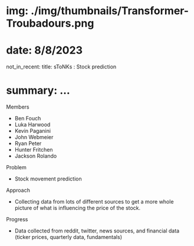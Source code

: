 # img: ./img/thumbnails/Transformer-Troubadours.png
# date: 8/8/2023
not_in_recent:
title: sToNKs  : Stock prediction​
# summary: ...

Members

- Ben Fouch
- Luka Harwood
- Kevin Paganini
- John Webmeier
- Ryan Peter
- Hunter Fritchen
- Jackson Rolando

Problem​

- Stock movement prediction​

Approach​

- Collecting data from lots of different sources to get a more whole picture of what is influencing the price of the stock. ​

Progress​

- Data collected from reddit, twitter, news sources, and financial data (ticker prices, quarterly data, fundamentals) ​
